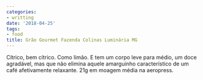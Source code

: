 ```yaml
---
categories:
- writting
date: '2018-04-25'
tags:
- food
title: Grão Gourmet Fazenda Colinas Luminária MG
---
```


Cítrico, bem cítrico. Como limão. E tem um corpo leve para médio, um doce agradável, mas que não elimina aquele amarguinho característico de um café afetivamente relaxante. 21g em moagem média na aeropress.

